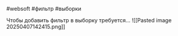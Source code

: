 #websoft #фильтр #выборки 

Чтобы добавить фильтр в выборку требуется...
![[Pasted image 20250407142415.png]]
